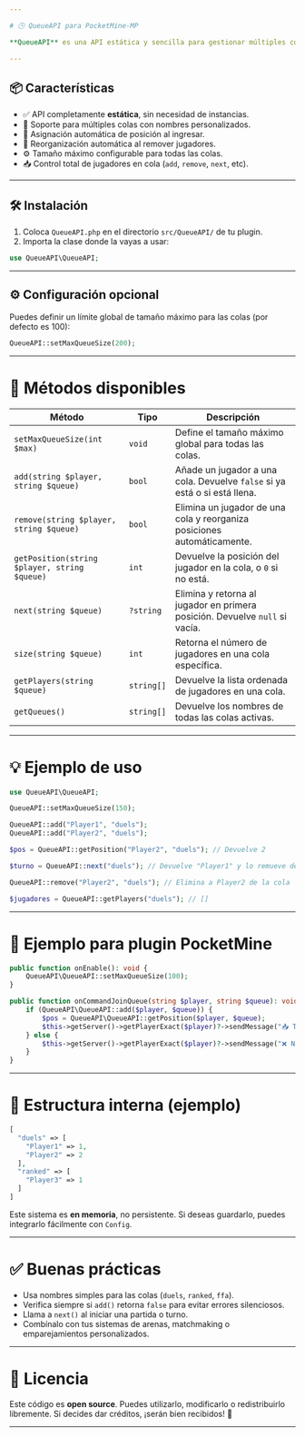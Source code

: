 ```yaml
---

# 🕒 QueueAPI para PocketMine-MP

**QueueAPI** es una API estática y sencilla para gestionar múltiples colas de jugadores. Ideal para sistemas de duelos, emparejamientos, minijuegos, FFA, lobbies y cualquier sistema por turnos en servidores **PocketMine-MP**.

---
```


## 📦 Características

- ✅ API completamente **estática**, sin necesidad de instancias.
- 🔁 Soporte para múltiples colas con nombres personalizados.
- 🔢 Asignación automática de posición al ingresar.
- 🧹 Reorganización automática al remover jugadores.
- ⚙️ Tamaño máximo configurable para todas las colas.
- 📥 Control total de jugadores en cola (`add`, `remove`, `next`, etc).

---

## 🛠️ Instalación

1. Coloca `QueueAPI.php` en el directorio `src/QueueAPI/` de tu plugin.
2. Importa la clase donde la vayas a usar:

```php
use QueueAPI\QueueAPI;
```

---

## ⚙️ Configuración opcional

Puedes definir un límite global de tamaño máximo para las colas (por defecto es 100):

```php
QueueAPI::setMaxQueueSize(200);
```

---

# 🧠 Métodos disponibles

| Método                                                | Tipo        | Descripción                                                                 |
|--------------------------------------------------------|-------------|-----------------------------------------------------------------------------|
| `setMaxQueueSize(int $max)`                           | `void`      | Define el tamaño máximo global para todas las colas.                        |
| `add(string $player, string $queue)`                  | `bool`      | Añade un jugador a una cola. Devuelve `false` si ya está o si está llena.  |
| `remove(string $player, string $queue)`               | `bool`      | Elimina un jugador de una cola y reorganiza posiciones automáticamente.    |
| `getPosition(string $player, string $queue)`          | `int`       | Devuelve la posición del jugador en la cola, o `0` si no está.             |
| `next(string $queue)`                                 | `?string`   | Elimina y retorna al jugador en primera posición. Devuelve `null` si vacía.|
| `size(string $queue)`                                 | `int`       | Retorna el número de jugadores en una cola específica.                     |
| `getPlayers(string $queue)`                           | `string[]`  | Devuelve la lista ordenada de jugadores en una cola.                       |
| `getQueues()`                                         | `string[]`  | Devuelve los nombres de todas las colas activas.                           |

---

# 💡 Ejemplo de uso

```php
use QueueAPI\QueueAPI;

QueueAPI::setMaxQueueSize(150);

QueueAPI::add("Player1", "duels");
QueueAPI::add("Player2", "duels");

$pos = QueueAPI::getPosition("Player2", "duels"); // Devuelve 2

$turno = QueueAPI::next("duels"); // Devuelve "Player1" y lo remueve de la cola

QueueAPI::remove("Player2", "duels"); // Elimina a Player2 de la cola

$jugadores = QueueAPI::getPlayers("duels"); // []
```

---

# 🧩 Ejemplo para plugin PocketMine

```php
public function onEnable(): void {
    QueueAPI\QueueAPI::setMaxQueueSize(100);
}

public function onCommandJoinQueue(string $player, string $queue): void {
    if (QueueAPI\QueueAPI::add($player, $queue)) {
        $pos = QueueAPI\QueueAPI::getPosition($player, $queue);
        $this->getServer()->getPlayerExact($player)?->sendMessage("📥 Te uniste a la cola '$queue'. Posición: $pos");
    } else {
        $this->getServer()->getPlayerExact($player)?->sendMessage("❌ No pudiste unirte. Ya estás en la cola o está llena.");
    }
}
```

---

# 📁 Estructura interna (ejemplo)

```php
[
  "duels" => [
    "Player1" => 1,
    "Player2" => 2
  ],
  "ranked" => [
    "Player3" => 1
  ]
]
```

Este sistema es **en memoria**, no persistente. Si deseas guardarlo, puedes integrarlo fácilmente con `Config`.

---

# ✅ Buenas prácticas

- Usa nombres simples para las colas (`duels`, `ranked`, `ffa`).
- Verifica siempre si `add()` retorna `false` para evitar errores silenciosos.
- Llama a `next()` al iniciar una partida o turno.
- Combínalo con tus sistemas de arenas, matchmaking o emparejamientos personalizados.

---

# 📜 Licencia

Este código es **open source**. Puedes utilizarlo, modificarlo o redistribuirlo libremente. Si decides dar créditos, ¡serán bien recibidos! 🎉

---